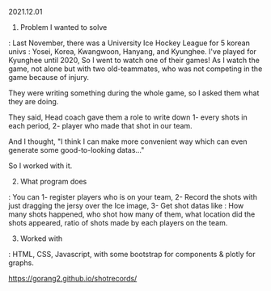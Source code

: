 2021.12.01

1. Problem I wanted to solve

: Last November, there was a University Ice Hockey League for 5 korean univs : Yosei, Korea, Kwangwoon, Hanyang, and Kyunghee. I've played for Kyunghee until 2020, So I went to watch one of their games! As I watch the game, not alone but with two old-teammates, who was not competing in the game because of injury.

They were writing something during the whole game, so I asked them what they are doing.

They said, Head coach gave them a role to write down 1- every shots in each period, 2- player who made that shot in our team. 

And I thought, "I think I can make more convenient way which can even generate some good-to-looking datas..." 

So I worked with it.

2. What program does

: You can 1- register players who is on your team, 2- Record the shots with just dragging the jersy over the Ice image, 3- Get shot datas like : How many shots happened, who shot how many of them, what location did the shots appeared, ratio of shots made by each players on the team.

3. Worked with

: HTML, CSS, Javascript, with some bootstrap for components & plotly for graphs.

https://gorang2.github.io/shotrecords/
